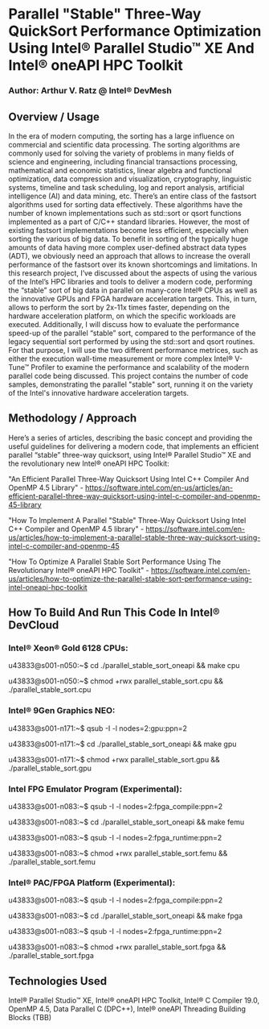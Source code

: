 # Parallel "Stable" Three-Way QuickSort Performance Optimization Using Intel® Parallel Studio™ XE And Intel® oneAPI HPC Toolkit

### Author: Arthur V. Ratz @ Intel® DevMesh

## Overview / Usage
In the era of modern computing, the sorting has a large influence on commercial and scientific data processing. The sorting algorithms are commonly used for solving the variety of problems in many fields of science and engineering, including financial transactions processing, mathematical and economic statistics, linear algebra and functional optimization, data compression and visualization, cryptography, linguistic systems, timeline and task scheduling, log and report analysis, artificial intelligence (AI) and data mining, etc. There’s an entire class of the fastsort algorithms used for sorting data effectively. These algorithms have the number of known implementations such as std::sort or qsort functions implemented as a part of C/C++ standard libraries. However, the most of existing fastsort implementations become less efficient, especially when sorting the various of big data. To benefit in sorting of the typically huge amounts of data having more complex user-defined abstract data types (ADT), we obviously need an approach that allows to increase the overall performance of the fastsort over its known shortcomings and limitations. In this research project, I’ve discussed about the aspects of using the various of the Intel’s HPC libraries and tools to deliver a modern code, performing the “stable” sort of big data in parallel on many-core Intel® CPUs as well as the innovative GPUs and FPGA hardware acceleration targets. This, in turn, allows to perform the sort by 2x-11x times faster, depending on the hardware acceleration platform, on which the specific workloads are executed. Additionally, I will discuss how to evaluate the performance speed-up of the parallel “stable” sort, compared to the performance of the legacy sequential sort performed by using the std::sort and qsort routines. For that purpose, I will use the two different performance metrices, such as either the execution wall-time measurement or more complex Intel® V-Tune™ Profiler to examine the performance and scalability of the modern parallel code being discussed. This project contains the number of code samples, demonstrating the parallel "stable" sort, running it on the variety of the Intel's innovative hardware acceleration targets.

## Methodology / Approach
Here’s a series of articles, describing the basic concept and providing the useful guidelines for delivering a modern code, that implements an efficient parallel “stable” three-way quicksort, using Intel® Parallel Studio™ XE and the revolutionary new Intel® oneAPI HPC Toolkit:

"An Efficient Parallel Three-Way Quicksort Using Intel C++ Compiler And OpenMP 4.5 Library" - https://software.intel.com/en-us/articles/an-efficient-parallel-three-way-quicksort-using-intel-c-compiler-and-openmp-45-library

"How To Implement A Parallel "Stable" Three-Way Quicksort Using Intel C++ Compiler and OpenMP 4.5 library" - https://software.intel.com/en-us/articles/how-to-implement-a-parallel-stable-three-way-quicksort-using-intel-c-compiler-and-openmp-45

"How To Optimize A Parallel Stable Sort Performance Using The Revolutionary Intel® oneAPI HPC Toolkit" - https://software.intel.com/en-us/articles/how-to-optimize-the-parallel-stable-sort-performance-using-intel-oneapi-hpc-toolkit

## How To Build And Run This Code In Intel® DevCloud

### Intel® Xeon® Gold 6128 CPUs:
u43833@s001-n050:~$ cd ./parallel_stable_sort_oneapi && make cpu

u43833@s001-n050:~$ chmod +rwx parallel_stable_sort.cpu && ./parallel_stable_sort.cpu

### Intel® 9Gen Graphics NEO:
u43833@s001-n171:~$ qsub -I -l nodes=2:gpu:ppn=2

u43833@s001-n171:~$ cd ./parallel_stable_sort_oneapi && make gpu

u43833@s001-n171:~$ chmod +rwx parallel_stable_sort.gpu && ./parallel_stable_sort.gpu

### Intel FPG Emulator Program (Experimental):
u43833@s001-n083:~$ qsub -I -l nodes=2:fpga_compile:ppn=2

u43833@s001-n083:~$ cd ./parallel_stable_sort_oneapi && make femu

u43833@s001-n083:~$ qsub -I -l nodes=2:fpga_runtime:ppn=2

u43833@s001-n083:~$ chmod +rwx parallel_stable_sort.femu && ./parallel_stable_sort.femu

### Intel® PAC/FPGA Platform (Experimental):
u43833@s001-n083:~$ qsub -I -l nodes=2:fpga_compile:ppn=2

u43833@s001-n083:~$ cd ./parallel_stable_sort_oneapi && make fpga

u43833@s001-n083:~$ qsub -I -l nodes=2:fpga_runtime:ppn=2

u43833@s001-n083:~$ chmod +rwx parallel_stable_sort.fpga && ./parallel_stable_sort.fpga

## Technologies Used
Intel® Parallel Studio™ XE, Intel® oneAPI HPC Toolkit, Intel® C Compiler 19.0, OpenMP 4.5, Data Parallel C (DPC++), Intel® oneAPI Threading Building Blocks (TBB)
